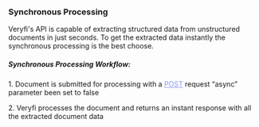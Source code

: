 <h3 className="h3-title" id="synchronous-response-new-api-docs">Synchronous Processing</h3> 

<p className="p-text">Veryfi's API is capable of extracting structured data from unstructured 
documents in just seconds. To get the extracted data instantly the synchronous processing is 
the best choose.</p>

<h5 className="h5-title">Synchronous Processing Workflow:</h5>

<p className="p-text-list">1. Document is submitted for processing with a <a className="p-text-list" href="/api-docs-v2/#/paths/api-v8-partner-documents/post" style="color: #8B99EE;">POST</a> request “async” parameter been set to false</p>
<p className="p-text-list">2. Veryfi processes the document and returns an instant response with all the extracted document data</p>
